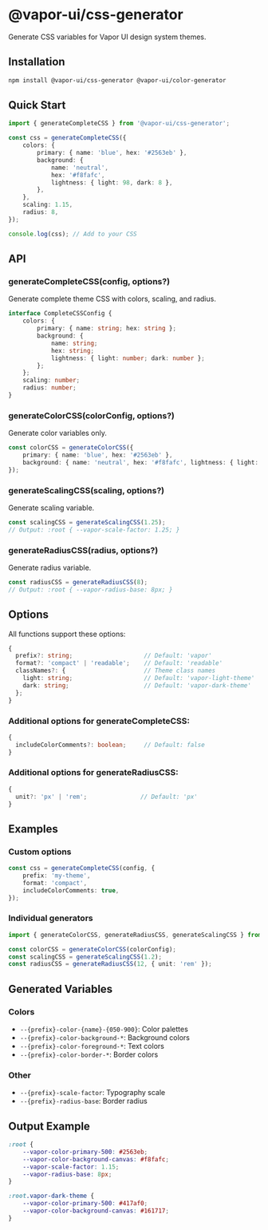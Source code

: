 # @vapor-ui/css-generator

Generate CSS variables for Vapor UI design system themes.

## Installation

```bash
npm install @vapor-ui/css-generator @vapor-ui/color-generator
```

## Quick Start

```typescript
import { generateCompleteCSS } from '@vapor-ui/css-generator';

const css = generateCompleteCSS({
    colors: {
        primary: { name: 'blue', hex: '#2563eb' },
        background: {
            name: 'neutral',
            hex: '#f8fafc',
            lightness: { light: 98, dark: 8 },
        },
    },
    scaling: 1.15,
    radius: 8,
});

console.log(css); // Add to your CSS
```

## API

### generateCompleteCSS(config, options?)

Generate complete theme CSS with colors, scaling, and radius.

```typescript
interface CompleteCSSConfig {
    colors: {
        primary: { name: string; hex: string };
        background: {
            name: string;
            hex: string;
            lightness: { light: number; dark: number };
        };
    };
    scaling: number;
    radius: number;
}
```

### generateColorCSS(colorConfig, options?)

Generate color variables only.

```typescript
const colorCSS = generateColorCSS({
    primary: { name: 'blue', hex: '#2563eb' },
    background: { name: 'neutral', hex: '#f8fafc', lightness: { light: 98, dark: 8 } },
});
```

### generateScalingCSS(scaling, options?)

Generate scaling variable.

```typescript
const scalingCSS = generateScalingCSS(1.25);
// Output: :root { --vapor-scale-factor: 1.25; }
```

### generateRadiusCSS(radius, options?)

Generate radius variable.

```typescript
const radiusCSS = generateRadiusCSS(8);
// Output: :root { --vapor-radius-base: 8px; }
```

## Options

All functions support these options:

```typescript
{
  prefix?: string;                    // Default: 'vapor'
  format?: 'compact' | 'readable';    // Default: 'readable'
  classNames?: {                      // Theme class names
    light: string;                    // Default: 'vapor-light-theme'
    dark: string;                     // Default: 'vapor-dark-theme'
  };
}
```

### Additional options for generateCompleteCSS:

```typescript
{
  includeColorComments?: boolean;     // Default: false
}
```

### Additional options for generateRadiusCSS:

```typescript
{
  unit?: 'px' | 'rem';               // Default: 'px'
}
```

## Examples

### Custom options

```typescript
const css = generateCompleteCSS(config, {
    prefix: 'my-theme',
    format: 'compact',
    includeColorComments: true,
});
```

### Individual generators

```typescript
import { generateColorCSS, generateRadiusCSS, generateScalingCSS } from '@vapor-ui/css-generator';

const colorCSS = generateColorCSS(colorConfig);
const scalingCSS = generateScalingCSS(1.2);
const radiusCSS = generateRadiusCSS(12, { unit: 'rem' });
```

## Generated Variables

### Colors

- `--{prefix}-color-{name}-{050-900}`: Color palettes
- `--{prefix}-color-background-*`: Background colors
- `--{prefix}-color-foreground-*`: Text colors
- `--{prefix}-color-border-*`: Border colors

### Other

- `--{prefix}-scale-factor`: Typography scale
- `--{prefix}-radius-base`: Border radius

## Output Example

```css
:root {
    --vapor-color-primary-500: #2563eb;
    --vapor-color-background-canvas: #f8fafc;
    --vapor-scale-factor: 1.15;
    --vapor-radius-base: 8px;
}

:root.vapor-dark-theme {
    --vapor-color-primary-500: #417af0;
    --vapor-color-background-canvas: #161717;
}
```
